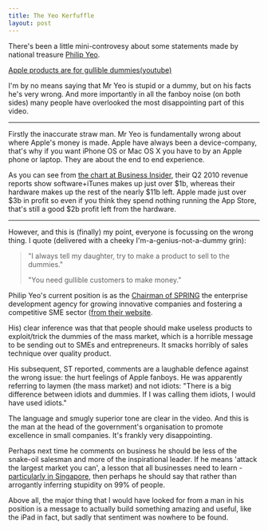 ```yaml
---
title: The Yeo Kerfuffle
layout: post
---
```


There's been a little mini-controvesy about some statements made by national treasure [Philip Yeo](http://en.wikipedia.org/wiki/Philip_Yeo).

[Apple products are for gullible dummies(youtube)](http://www.youtube.com/watch?v=mhxtNFac-WY)

I'm by no means saying that Mr Yeo is stupid or a dummy, but on his facts he's very wrong. And more importantly in all the fanboy noise (on both sides) many people have overlooked the most disappointing part of this video.

---

Firstly the inaccurate straw man. Mr Yeo is fundamentally wrong about where Apple's money is made. Apple have always been a device-company, that's why if you want iPhone OS or Mac OS X you have to by an Apple phone or laptop. They are about the end to end experience.

As you can see from [the chart at Business Insider](http://www.businessinsider.com/chart-of-the-day-in-case-you-had-any-doubts-about-where-apples-revenue-comes-from-2010-4), their Q2 2010 revenue reports show software+iTunes makes up just over $1b, whereas their hardware makes up the rest of the nearly $11b left. Apple made just over $3b in profit so even if you think they spend nothing running the App Store, that's still a good $2b profit left from the hardware.

---

However, and this is (finally) my point, everyone is focussing on the wrong thing. I quote (delivered with a cheeky I'm-a-genius-not-a-dummy grin):

> "I always tell my daughter, try to make a product to sell to the dummies."
>
> "You need gullible customers to make money."

Philip Yeo's current position is as the [Chairman of SPRING](http://www.spring.gov.sg/aboutus/bod/pages/board-directors.aspx) the enterprise development agency for growing innovative companies and fostering a competitive SME sector ([from their website](http://www.spring.gov.sg/aboutus/pages/spring-singapore.aspx).

His) clear inference was that that people should make useless products to exploit/trick the dummies of the mass market, which is a horrible message to be sending out to SMEs and entrepreneurs. It smacks horribly of sales technique over quality product.

His subsequent, ST reported, comments are a laughable defence against the wrong issue: the hurt feelings of Apple fanboys. He was apparently referring to laymen (the mass market) and not idiots: "There is a big difference between idiots and dummies. If I was calling them idiots, I would have used idiots."

The language and smugly superior tone are clear in the video. And this is the man at the head of the government's organisation to promote excellence in small companies. It's frankly very disappointing.

Perhaps next time he comments on business he should be less of the snake-oil salesman and more of the inspirational leader. If he means 'attack the largest market you can', a lesson that all businesses need to learn - [particularly in Singapore](http://nakedstartup.com/2010/04/singapore-is-nice-but-its-not-enough/), then perhaps he should say that rather than arrogantly inferring stupidity on 99% of people.

Above all, the major thing that I would have looked for from a man in his position is a message to actually build something amazing and useful, like the iPad in fact, but sadly that sentiment was nowhere to be found.
